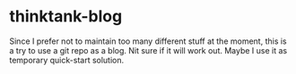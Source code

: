# thinktank-blog
Since I prefer not to maintain too many different stuff at the moment, this is a try to use a git repo as a blog. Nit sure if it will work out. Maybe I use it as temporary quick-start solution.
